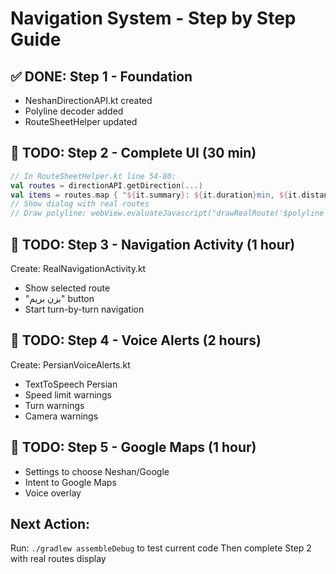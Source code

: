 # Navigation System - Step by Step Guide

## ✅ DONE: Step 1 - Foundation
- NeshanDirectionAPI.kt created
- Polyline decoder added
- RouteSheetHelper updated

## 🔧 TODO: Step 2 - Complete UI (30 min)
```kotlin
// In RouteSheetHelper.kt line 54-80:
val routes = directionAPI.getDirection(...)
val items = routes.map { "${it.summary}: ${it.duration}min, ${it.distance}km" }
// Show dialog with real routes
// Draw polyline: webView.evaluateJavascript("drawRealRoute('$polyline')")
```

## 🔧 TODO: Step 3 - Navigation Activity (1 hour)
Create: RealNavigationActivity.kt
- Show selected route
- "بزن بریم" button
- Start turn-by-turn navigation

## 🔧 TODO: Step 4 - Voice Alerts (2 hours)
Create: PersianVoiceAlerts.kt
- TextToSpeech Persian
- Speed limit warnings
- Turn warnings
- Camera warnings

## 🔧 TODO: Step 5 - Google Maps (1 hour)
- Settings to choose Neshan/Google
- Intent to Google Maps
- Voice overlay

## Next Action:
Run: `./gradlew assembleDebug` to test current code
Then complete Step 2 with real routes display
